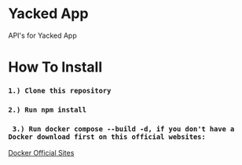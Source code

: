 # Yacked App
API's for Yacked App

# How To Install
### ``` 1.) Clone this repository ```
### ``` 2.) Run npm install ```
### ``` 3.) Run docker compose --build -d, if you don't have a Docker download first on this official websites:```
[Docker Official Sites](https://www.docker.com/products/docker-desktop/)